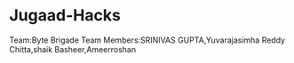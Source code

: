 # Jugaad-Hacks
Team:Byte Brigade 
Team Members:SRINIVAS GUPTA,Yuvarajasimha Reddy Chitta,shaik Basheer,Ameerroshan
